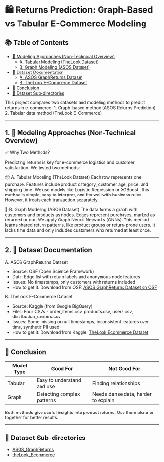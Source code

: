 # 🛍️ Returns Prediction: Graph-Based vs Tabular E-Commerce Modeling

## 📚 Table of Contents

*   [🧠 Modeling Approaches (Non-Technical Overview)](#-modeling-approaches-non-technical-overview)
    *   [A. Tabular Modeling (TheLook Dataset)](#a-tabular-modeling-thelook-dataset)
    *   [B. Graph Modeling (ASOS Dataset)](#b-graph-modeling-asos-dataset)
*   [📁 Dataset Documentation](#-dataset-documentation)
    *   [A. ASOS GraphReturns Dataset](#a-asos-graphreturns-dataset)
    *   [B. TheLook E-Commerce Dataset](#b-thelook-e-commerce-dataset)
*   [📌 Conclusion](#-conclusion)
*   [📂 Dataset Sub-directories](#-dataset-sub-directories)


This project compares two datasets and modeling methods to predict returns in e-commerce:
	1.	Graph-based method (ASOS Returns Prediction)
	2.	Tabular data method (TheLook E-Commerce)

---

## 1. 🧠 Modeling Approaches (Non-Technical Overview)

✅ Why Two Methods?

Predicting returns is key for e-commerce logistics and customer satisfaction. We tested two methods:

📦 A. Tabular Modeling (TheLook Dataset)
Each row represents one purchase. Features include product category, customer age, price,
and shipping time. We use models like Logistic Regression or XGBoost. This method is simple,
easy to interpret, and fits well with business rules.
However, it treats each transaction separately.

🧩 B. Graph Modeling (ASOS Dataset)
The data forms a graph with customers and products as nodes. Edges represent purchases,
marked as returned or not. We apply Graph Neural Networks (GNNs).
This method learns shared return patterns, like product groups or return-prone users.
It lacks time data and only includes customers who returned at least once.

---
## 2. 📁 Dataset Documentation

A. ASOS GraphReturns Dataset
- Source: OSF (Open Science Framework)
- Data: Edge list with return labels and anonymous node features
- Issues: No timestamps, only customers with returns included
- How to get it: Download from OSF: [ASOS GraphReturns Dataset on OSF](https://osf.io/c793h/)

B. TheLook E-Commerce Dataset
- Source: Kaggle (from Google BigQuery)
- Files: Four CSVs - order_items.csv, products.csv, users.csv, distribution_centers.csv
- Issues: Some missing or null timestamps, inconsistent features over time, synthetic PII used
- How to get it: Download from Kaggle: [TheLook Ecommerce Dataset](https://www.kaggle.com/code/aniqohhanahaura/thelook-dataset)

---

## 📌 Conclusion

| Model Type | Good For                     | Not Good For            |
|------------|------------------------------|------------------------|
| Tabular    | Easy to understand and use   | Finding relationships  |
| Graph      | Detecting complex patterns   | Needs dense data, harder to explain |

Both methods give useful insights into product returns. Use them alone or together for better results.

---
## 📂 Dataset Sub-directories

*   [ASOS_GraphReturns](./ASOS_GraphReturns)
*   [theLook_Ecommerce](./theLook_Ecommerce)